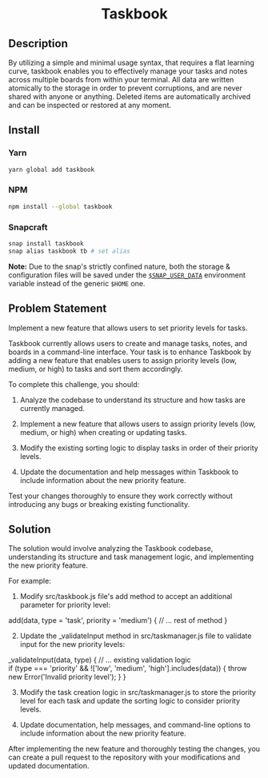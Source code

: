 <h1 align="center">
  Taskbook
</h1>

## Description

By utilizing a simple and minimal usage syntax, that requires a flat learning curve, taskbook enables you to effectively manage your tasks and notes across multiple boards from within your terminal. All data are written atomically to the storage in order to prevent corruptions, and are never shared with anyone or anything. Deleted items are automatically archived and can be inspected or restored at any moment.

## Install

### Yarn

```bash
yarn global add taskbook
```

### NPM

```bash
npm install --global taskbook
```

### Snapcraft

```bash
snap install taskbook
snap alias taskbook tb # set alias
```

**Note:** Due to the snap's strictly confined nature, both the storage & configuration files will be saved under the [`$SNAP_USER_DATA`](https://docs.snapcraft.io/reference/env) environment variable instead of the generic `$HOME` one.

## Problem Statement

Implement a new feature that allows users to set priority levels for tasks.  

Taskbook currently allows users to create and manage tasks, notes, and boards in a command-line interface. Your task is to enhance Taskbook by adding a new feature that enables users to assign priority levels (low, medium, or high) to tasks and sort them accordingly.  

To complete this challenge, you should: 

1. Analyze the codebase to understand its structure and how tasks are currently managed.  

2. Implement a new feature that allows users to assign priority levels (low, medium, or high) when creating or updating tasks.  

3. Modify the existing sorting logic to display tasks in order of their priority levels.  

4. Update the documentation and help messages within Taskbook to include information about the new priority feature.  

Test your changes thoroughly to ensure they work correctly without introducing any bugs or breaking existing functionality.

## Solution

The solution would involve analyzing the Taskbook codebase, understanding its structure and task management logic, and implementing the new priority feature.   

For example:    

1. Modify src/taskbook.js file's add method to accept an additional parameter for priority level:   

add(data, type = 'task', priority = 'medium') {
// ... rest of method
}  

2. Update the _validateInput method in src/taskmanager.js file to validate input for the new priority levels:  

_validateInput(data, type) { 
// ... existing validation logic  
if (type === 'priority' && !['low', 'medium',
'high'].includes(data)) { throw new Error('Invalid priority level');
} 
}    

3. Modify the task creation logic in src/taskmanager.js to store the priority level for each task and update the sorting logic to consider priority levels.     

4. Update documentation, help messages, and command-line options to include information about the new priority feature.     

After implementing the new feature and thoroughly testing the changes, you can create a pull request to the repository with your modifications and updated documentation.
    

